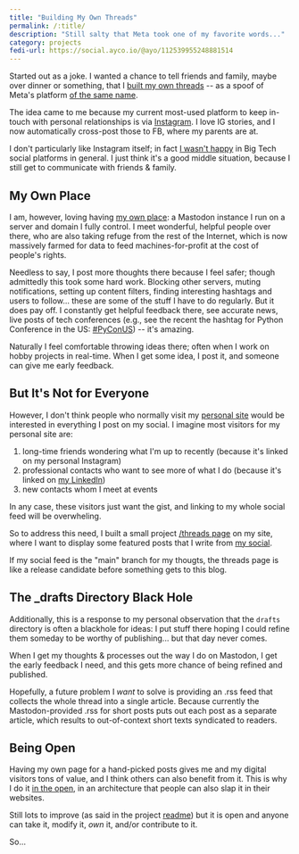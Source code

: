 ```yaml
---
title: "Building My Own Threads"
permalink: /:title/
description: "Still salty that Meta took one of my favorite words..."
category: projects
fedi-url: https://social.ayco.io/@ayo/112539955248881514
---
```


Started out as a joke. I wanted a chance to tell friends and family, maybe over dinner or something, that I [built my own threads](https://ayo.ayco.io/threads/112258065967208438) -- as a spoof of Meta's platform [of the same name](https://about.fb.com/news/2023/07/introducing-threads-new-app-text-sharing/).

The idea came to me because my current most-used platform to keep in-touch with personal relationships is via [Instagram](https://instagram.com/ayoayco). I love IG stories, and I now automatically cross-post those to FB, where my parents are at.

I don't particularly like Instagram itself; in fact [I wasn't happy](https://ayos.blog/stopped-tracking-on-my-sites) in Big Tech social platforms in general. I just think it's a good middle situation, because I still get to communicate with friends & family.

## My Own Place

I am, however, loving having [my own place](https://social.ayco.io): a Mastodon instance I run on a server and domain I fully control. I meet wonderful, helpful people over there, who are also taking refuge from the rest of the Internet, which is now massively farmed for data to feed machines-for-profit at the cost of people's rights.

Needless to say, I post more thoughts there because I feel safer; though admittedly this took some hard work. Blocking other servers, muting notifications, setting up content filters, finding interesting hashtags and users to follow... these are some of the stuff I have to do regularly. But it does pay off. I constantly get helpful feedback there, see accurate news, live posts of tech conferences (e.g., see the recent the hashtag for Python Conference in the US: [#PyConUS](https://social.ayco.io/tags/pyconus)) -- it's amazing.

Naturally I feel comfortable throwing ideas there; often when I work on hobby projects in real-time. When I get some idea, I post it, and someone can give me early feedback.

## But It's Not for Everyone

However, I don't think people who normally visit my [personal site](https://ayo.ayco.io) would be interested in everything I post on my social. I imagine most visitors for my personal site are:

1. long-time friends wondering what I'm up to recently (because it's linked on my personal Instagram)
2. professional contacts who want to see more of what I do (because it's linked on [my LinkedIn](https://www.linkedin.com/in/ayoayco))
3. new contacts whom I meet at events

In any case, these visitors just want the gist, and linking to my whole social feed will be overwheling.

So to address this need, I built a small project [/threads page](https://ayo.ayco.io/threads) on my site, where I want to display some featured posts that I write from [my social](https://social.ayco.io).

If my social feed is the "main" branch for my thougts, the threads page is like a release candidate before something gets to this blog.

## The \_drafts Directory Black Hole

Additionally, this is a response to my personal observation that the `drafts` directory is often a blackhole for ideas: I put stuff there hoping I could refine them someday to be worthy of publishing... but that day never comes.

When I get my thoughts & processes out the way I do on Mastodon, I get the early feedback I need, and this gets more chance of being refined and published.

Hopefully, a future problem I _want_ to solve is providing an .rss feed that collects the whole thread into a single article. Because currently the Mastodon-provided .rss for short posts puts out each post as a separate article, which results to out-of-context short texts syndicated to readers.

## Being Open

Having my own page for a hand-picked posts gives me and my digital visitors tons of value, and I think others can also benefit from it. This is why I do it [in the open](https://sr.ht/~ayoayco/personal-site/), in an architecture that people can also slap it in their websites.

Still lots to improve (as said in the project [readme](https://git.sr.ht/~ayoayco/threads#threads)) but it is open and anyone can take it, modify it, _own_ it, and/or contribute to it.

So...
